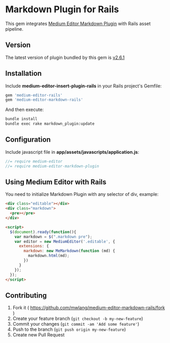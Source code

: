 # Markdown Plugin for Rails

This gem integrates [Medium Editor Markdown Plugin](https://github.com/IonicaBizau/medium-editor-markdown) with Rails asset pipeline.

## Version

The latest version of plugin bundled by this gem is [v2.6.1](https://github.com/IonicaBizau/medium-editor-markdown)

## Installation

Include **medium-editor-insert-plugin-rails** in your Rails project's Gemfile:

```ruby
gem 'medium-editor-rails'
gem 'medium-editor-markdown-rails'
```

And then execute:

```bash
bundle install
bundle exec rake markdown_plugin:update
```

## Configuration

Include javascript file in **app/assets/javascripts/application.js**:

```javascript
//= require medium-editor
//= require medium-editor-markdown-plugin
```

## Using Medium Editor with Rails

You need to initialize Markdown Plugin with any selector of div, example:

```html
<div class="editable"></div>
<div class="markdown">
  <pre></pre>
</div>

<script>
  $(document).ready(function(){
    var markdown = $(".markdown pre");
    var editor = new MediumEditor('.editable', {
      extensions: {
        markdown: new MeMarkdown(function (md) {
          markdown.html(md);
        })
      }
    });
  });
</script>
```

## Contributing

1. Fork it ( https://github.com/mwlang/medium-editor-markdown-rails/fork )
2. Create your feature branch (`git checkout -b my-new-feature`)
3. Commit your changes (`git commit -am 'Add some feature'`)
4. Push to the branch (`git push origin my-new-feature`)
5. Create new Pull Request
